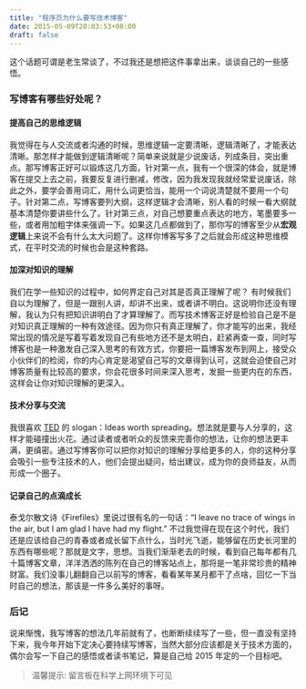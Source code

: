 ```yaml
---
title: "程序员为什么要写技术博客"
date: 2015-05-09T20:03:53+08:00
draft: false
---
```

这个话题可谓是老生常谈了，不过我还是想把这件事拿出来，谈谈自己的一些感悟。

### 写博客有哪些好处呢？

#### 提高自己的思维逻辑

我觉得在与人交流或者沟通的时候，思维逻辑一定要清晰，逻辑清晰了，才能表达清晰。那怎样才能做到逻辑清晰呢？简单来说就是少说废话，列成条目，突出重点。那写博客正好可以锻炼这几方面，针对第一点，我有一个很深的体会，就是博客在提交上去之前，我要反复进行删减，修改，因为我发现我就经常爱说废话，除此之外，要学会善用词汇，用什么词更恰当，能用一个词说清楚就不要用一个句子。针对第二点，写博客要列大纲，这样逻辑才会清晰，别人看的时候一看大纲就基本清楚你要讲些什么了。针对第三点，对自己想要重点表达的地方，笔墨要多一些，或者用加粗字体来强调一下。如果这几点都做到了，那你写的博客至少从**宏观逻辑**上来说不会有什么太大问题了。这样你博客写多了之后就会形成这种思维模式，在平时交流的时候也会是这种套路。

#### 加深对知识的理解

我们在学一些知识的过程中，如何界定自己对其是否真正理解了呢？ 有时候我们自以为理解了，但是一跟别人讲，却讲不出来，或者讲不明白。这说明你还没有理解，我认为只有把知识讲明白了才算理解了。而写技术博客正好是检验自己是不是对知识真正理解的一种有效途径。因为你只有真正理解了，你才能写的出来，我经常出现的情况是写着写着发现自己有些地方还不是太明白，赶紧再查一查，同时写博客也是一种激发自己深入思考的有效方式，你要把一篇博客发布到网上，接受众小伙伴们的检阅，你的内心肯定是渴望自己写的文章得到认可，这就会迫使自己对博客质量有比较高的要求，你会花很多时间来深入思考，发掘一些更内在的东西，这样会让你对知识理解的更深入。


#### 技术分享与交流

我很喜欢 [TED](https://www.ted.com) 的 slogan：Ideas worth spreading。想法就是要与人分享的，这样才能碰撞出火花。通过读者或者听众的反馈来完善你的想法，让你的想法更丰满，更缜密。通过写博客你可以把你对知识的理解分享给更多的人，你的这种分享会吸引一些专注技术的人，他们会提出疑问，给出建议，成为你的良师益友，从而形成一个圈子。


#### 记录自己的点滴成长

泰戈尔散文诗《Firefiles》里说过很有名的一句话：“I leave no trace of wings in the air, but I am glad I have had my flight.” 不过我觉得在现在这个时代，我们还是应该给自己的青春或者成长留下点什么，当时光飞逝，能够留在历史长河里的东西有哪些呢？那就是文字，思想。当我们渐渐老去的时候，看到自己每年都有几十篇博客文章，洋洋洒洒的陈列在自己的博客站点上，那将是一笔非常珍贵的精神财富。我们没事儿翻翻自己以前写的博客，看看某年某月都干了点啥，回忆一下当时自己的想法，那该是一件多么美好的事呀。


### 后记

说来惭愧，我写博客的想法几年前就有了，也断断续续写了一些，但一直没有坚持下来，我今年开始下定决心要持续写博客，当然大部分应该都是关于技术方面的，偶尔会写一下自己的感悟或者读书笔记，算是自己给 2015 年定的一个目标吧。

> 温馨提示: 留言板在科学上网环境下可见


